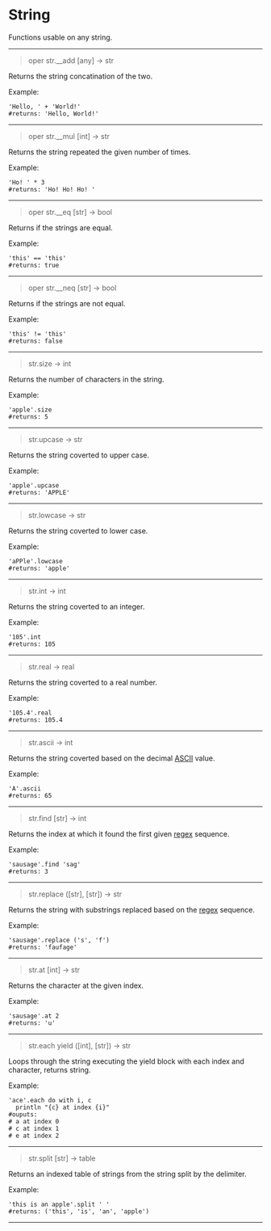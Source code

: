 # String
Functions usable on any string.
___
> oper str.\_\_add [any] -> str

Returns the string concatination of the two.

Example:
```oca
'Hello, ' + 'World!'
#returns: 'Hello, World!'
```
___
> oper str.\_\_mul [int] -> str

Returns the string repeated the given number of times.

Example:
```oca
'Ho! ' * 3
#returns: 'Ho! Ho! Ho! '
```
___
> oper str.\_\_eq [str] -> bool

Returns if the strings are equal.

Example:
```oca
'this' == 'this'
#returns: true
```
___
> oper str.\_\_neq [str] -> bool

Returns if the strings are not equal.

Example:
```oca
'this' != 'this'
#returns: false
```
___
> str.size -> int

Returns the number of characters in the string.

Example:
```oca
'apple'.size
#returns: 5
```
___
> str.upcase -> str

Returns the string coverted to upper case.

Example:
```oca
'apple'.upcase
#returns: 'APPLE'
```
___
> str.lowcase -> str

Returns the string coverted to lower case.

Example:
```oca
'aPPle'.lowcase
#returns: 'apple'
```
___
> str.int -> int

Returns the string coverted to an integer.

Example:
```oca
'105'.int
#returns: 105
```
___
> str.real -> real

Returns the string coverted to a real number.

Example:
```oca
'105.4'.real
#returns: 105.4
```
___
> str.ascii -> int

Returns the string coverted based on the decimal [ASCII](https://www.asciitable.com/) value.

Example:
```oca
'A'.ascii
#returns: 65
```
___
> str.find [str] -> int

Returns the index at which it found the first given [regex](http://pubs.opengroup.org/onlinepubs/9699919799/basedefs/V1_chap09.html#tag_09_03) sequence.

Example:
```oca
'sausage'.find 'sag'
#returns: 3
```
___
> str.replace ([str], [str]) -> str

Returns the string with substrings replaced based on the [regex](http://pubs.opengroup.org/onlinepubs/9699919799/basedefs/V1_chap09.html#tag_09_03) sequence.

Example:
```oca
'sausage'.replace ('s', 'f')
#returns: 'faufage'
```
___
> str.at [int] -> str

Returns the character at the given index.

Example:
```oca
'sausage'.at 2
#returns: 'u'
```
___
> str.each yield ([int], [str]) -> str

Loops through the string executing the yield block with each index and character, returns string.

Example:
```oca
'ace'.each do with i, c
  println "{c} at index {i}"
#ouputs:
# a at index 0
# c at index 1
# e at index 2
```
___
> str.split [str] -> table

Returns an indexed table of strings from the string split by the delimiter.

Example:
```oca
'this is an apple'.split ' '
#returns: ('this', 'is', 'an', 'apple')
```
___
